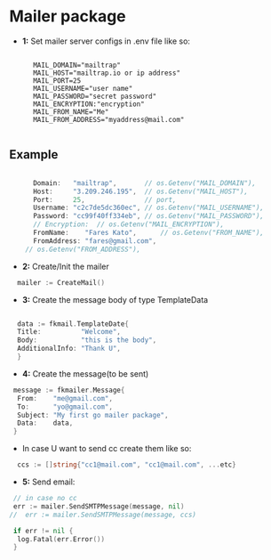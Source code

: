 # Mailer package

- **1:** Set mailer server configs in .env file like so:

```.env
    
      MAIL_DOMAIN="mailtrap"
      MAIL_HOST="mailtrap.io or ip address"
      MAIL_PORT=25
      MAIL_USERNAME="user name"
      MAIL_PASSWORD="secret password"
      MAIL_ENCRYPTION:"encryption"
      MAIL_FROM_NAME="Me"
      MAIL_FROM_ADDRESS="myaddress@mail.com"
      
```

## Example

```go

      Domain:   "mailtrap",       // os.Getenv("MAIL_DOMAIN"),
      Host:     "3.209.246.195",  // os.Getenv("MAIL_HOST"),
      Port:     25,               // port,
      Username: "c2c7de5dc360ec", // os.Getenv("MAIL_USERNAME"),
      Password: "cc99f40ff334eb", // os.Getenv("MAIL_PASSWORD"),
      // Encryption:  // os.Getenv("MAIL_ENCRYPTION"),
      FromName:    "Fares Kato",      // os.Getenv("FROM_NAME"),
      FromAddress: "fares@gmail.com", 
    // os.Getenv("FROM_ADDRESS"),
```

- **2:** Create/Init the mailer

```go
  mailer := CreateMail()

```

- **3:** Create the message body of type TemplateData

```go

  data := fkmail.TemplateDate{
  Title:          "Welcome",
  Body:           "this is the body",
  AdditionalInfo: "Thank U",
  }

```

- **4:** Create the message(to be sent)

```go
 message := fkmailer.Message{
  From:    "me@gmail.com",
  To:      "yo@gmail.com",
  Subject: "My first go mailer package",
  Data:    data,
 }

```

- In case U want to send cc create them like so:

```go
  ccs := []string{"cc1@mail.com", "cc1@mail.com", ...etc}

```

- **5:** Send email:

```go
 // in case no cc
 err := mailer.SendSMTPMessage(message, nil)
//  err := mailer.SendSMTPMessage(message, ccs)

 if err != nil {
  log.Fatal(err.Error())
 }

```
